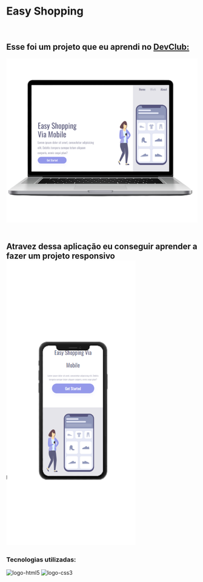 <h1>Easy Shopping</h1>
<br>

<h2>Esse foi um projeto que eu aprendi no <a href="https://rodolfomori.com.br/devclub">DevClub:</a></h2>

<img src="https://raw.githubusercontent.com/MarcosSantos95/easy-shopping/2570b7b82cb8918961478c0c88df969286603695/img/redm2.png"/>
<br>
<br>
<h2>Atravez dessa aplicação eu conseguir aprender a fazer um projeto responsivo
<img src="https://raw.githubusercontent.com/MarcosSantos95/easy-shopping/2570b7b82cb8918961478c0c88df969286603695/img/readm.png"/>
<h3>Tecnologias utilizadas:</h3>
    <img src="https://img.shields.io/badge/HTML5-E34F26?style=for-the-badge&logo=html5&logoColor=white" alt="logo-html5"/>
    <img src="https://img.shields.io/badge/CSS3-1572B6?style=for-the-badge&logo=css3&logoColor=white" alt="logo-css3"/>
  
